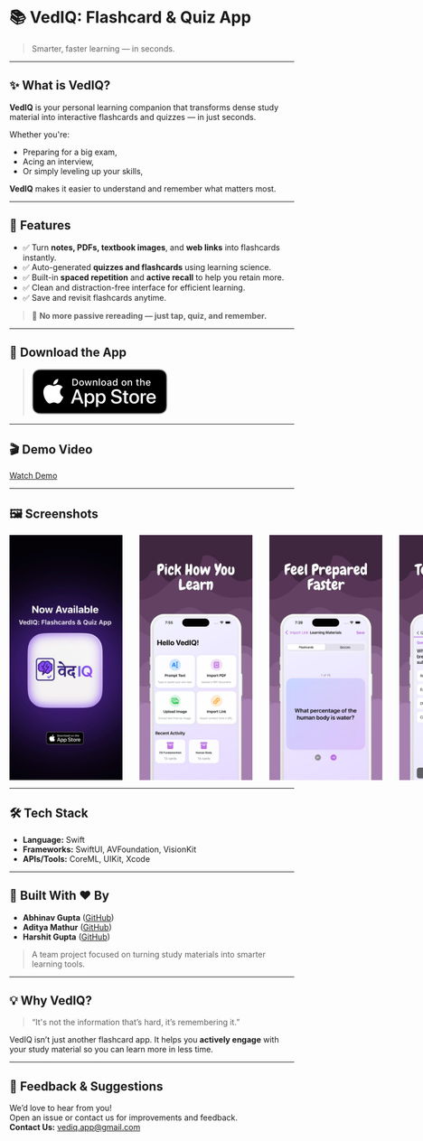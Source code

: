 # 📚 VedIQ: Flashcard & Quiz App

> Smarter, faster learning — in seconds.

---

## ✨ What is VedIQ?

**VedIQ** is your personal learning companion that transforms dense study material into interactive flashcards and quizzes — in just seconds.

Whether you're:
- Preparing for a big exam,
- Acing an interview,
- Or simply leveling up your skills,

**VedIQ** makes it easier to understand and remember what matters most.

---

## 🚀 Features

- ✅ Turn **notes, PDFs, textbook images**, and **web links** into flashcards instantly.
- ✅ Auto-generated **quizzes and flashcards** using learning science.
- ✅ Built-in **spaced repetition** and **active recall** to help you retain more.
- ✅ Clean and distraction-free interface for efficient learning.
- ✅ Save and revisit flashcards anytime.

> 📌 **No more passive rereading — just tap, quiz, and remember.**

---

## 📱 Download the App

> [![Download on the App Store](Media/Download_on_the_App_Store_Badge_US-UK_RGB_blk_092917.svg)](https://apps.apple.com/us/app/vediq-flashcards-quiz-app/id6748696401)

---

## 🎬 Demo Video  

[Watch Demo](https://drive.google.com/file/d/1b_Pwn0XYOYufXxL7VqYZ2htcf9LKHIDO/view?usp=sharing)

---

## 🖼️ Screenshots

<div style="display: flex; gap: 30px;">
  <img src="Media/promo.jpeg" width="200">
  <img src="Media/home.jpeg" alt="Home Screen" width="200">
  <img src="Media/Flashcards.jpeg" alt="Upload Screen" width="200">
  <img src="Media/Quiz.jpeg" alt="Home Screen" width="200">
  
</div>

---

## 🛠 Tech Stack

- **Language:** Swift  
- **Frameworks:** SwiftUI, AVFoundation, VisionKit  
- **APIs/Tools:** CoreML, UIKit, Xcode  

---

## 👥 Built With ❤️ By

- **Abhinav Gupta** ([GitHub](https://github.com/abhinav9573))  
- **Aditya Mathur** ([GitHub](https://github.com/adityam2003))  
- **Harshit Gupta** ([GitHub](https://github.com/harshitgupta0106))  

> A team project focused on turning study materials into smarter learning tools.

---

## 💡 Why VedIQ?

> “It's not the information that’s hard, it’s remembering it.”

VedIQ isn’t just another flashcard app. It helps you **actively engage** with your study material so you can learn more in less time.

---
## 🙌 Feedback & Suggestions

We’d love to hear from you!  
Open an issue or contact us for improvements and feedback.  
**Contact Us:** [vediq.app@gmail.com](mailto:vediq.app@gmail.com)

